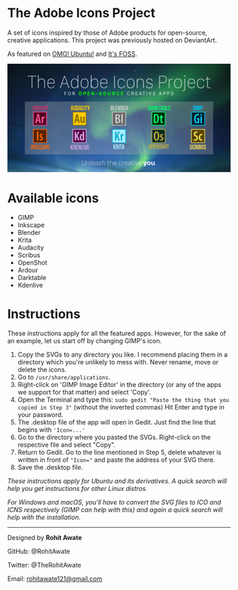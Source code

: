 # The Adobe Icons Project
A set of icons inspired by those of Adobe products for open-source, creative applications. This project was previously hosted on DeviantArt.

As featured on [OMG! Ubuntu!](https://www.omgubuntu.co.uk/2016/07/adobe-style-icons-10-open-source-creative-apps) and [It's FOSS](https://itsfoss.com/adobe-style-icons-open-source-apps/).

![Header](Header.png)

# Available icons
- GIMP
- Inkscape
- Blender
- Krita
- Audacity
- Scribus
- OpenShot
- Ardour
- Darktable
- Kdenlive

# Instructions
These instructions apply for all the featured apps. However, for the sake of an example, let us start off by changing GIMP's icon.
1) Copy the SVGs to any directory you like. I recommend placing them
in a directory which you're unlikely to mess with. Never rename, move or
delete the icons.
2) Go to `/usr/share/applications`.
3) Right-click on 'GIMP Image Editor' in the directory (or any of the apps
we support for that matter) and select 'Copy'.
4) Open the Terminal and type this:
`sudo gedit "Paste the thing that you copied in Step 3"`
(without the inverted commas)
Hit Enter and type in your password.
5) The .desktop file of the app will open in Gedit.
Just find the line that begins with `'Icon=...'`
6) Go to the directory where you pasted the SVGs.
Right-click on the respective file and select "Copy".
7) Return to Gedit. Go to the line mentioned in Step 5, delete whatever is written in front of `"Icon="` and paste the address of your SVG there.
8) Save the .desktop file.

_These instructions apply for Ubuntu and its derivatives. A quick search will help you get instructions for other Linux distros._

_For Windows and macOS, you'll have to convert the SVG files to ICO and ICNS respectively (GIMP can help with this) and again a quick search will help with the installation._

---

Designed by **Rohit Awate**

GitHub: @RohitAwate

Twitter: @TheRohitAwate

Email: rohitawate121@gmail.com
